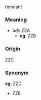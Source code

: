 remnant
### Meaning
+ _adj_: ZZA
    + __eg__: ZZB

### Origin

ZZC

### Synonym

__eg__: ZZD

+ ZZE


